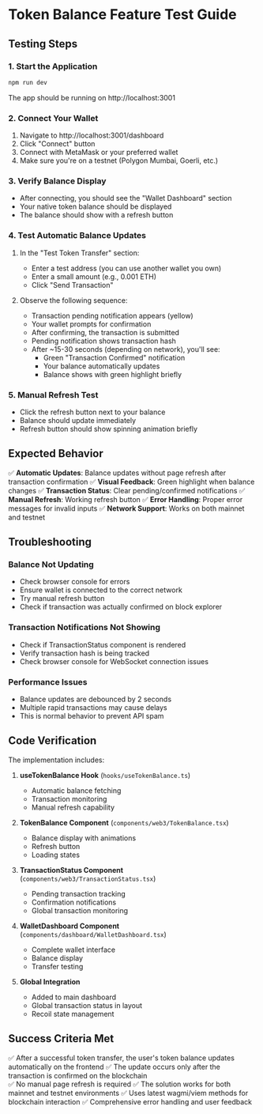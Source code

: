 # Token Balance Feature Test Guide

## Testing Steps

### 1. Start the Application

```bash
npm run dev
```

The app should be running on http://localhost:3001

### 2. Connect Your Wallet

1. Navigate to http://localhost:3001/dashboard
2. Click "Connect" button
3. Connect with MetaMask or your preferred wallet
4. Make sure you're on a testnet (Polygon Mumbai, Goerli, etc.)

### 3. Verify Balance Display

- After connecting, you should see the "Wallet Dashboard" section
- Your native token balance should be displayed
- The balance should show with a refresh button

### 4. Test Automatic Balance Updates

1. In the "Test Token Transfer" section:

   - Enter a test address (you can use another wallet you own)
   - Enter a small amount (e.g., 0.001 ETH)
   - Click "Send Transaction"

2. Observe the following sequence:
   - Transaction pending notification appears (yellow)
   - Your wallet prompts for confirmation
   - After confirming, the transaction is submitted
   - Pending notification shows transaction hash
   - After ~15-30 seconds (depending on network), you'll see:
     - Green "Transaction Confirmed" notification
     - Your balance automatically updates
     - Balance shows with green highlight briefly

### 5. Manual Refresh Test

- Click the refresh button next to your balance
- Balance should update immediately
- Refresh button should show spinning animation briefly

## Expected Behavior

✅ **Automatic Updates**: Balance updates without page refresh after transaction confirmation
✅ **Visual Feedback**: Green highlight when balance changes
✅ **Transaction Status**: Clear pending/confirmed notifications
✅ **Manual Refresh**: Working refresh button
✅ **Error Handling**: Proper error messages for invalid inputs
✅ **Network Support**: Works on both mainnet and testnet

## Troubleshooting

### Balance Not Updating

- Check browser console for errors
- Ensure wallet is connected to the correct network
- Try manual refresh button
- Check if transaction was actually confirmed on block explorer

### Transaction Notifications Not Showing

- Check if TransactionStatus component is rendered
- Verify transaction hash is being tracked
- Check browser console for WebSocket connection issues

### Performance Issues

- Balance updates are debounced by 2 seconds
- Multiple rapid transactions may cause delays
- This is normal behavior to prevent API spam

## Code Verification

The implementation includes:

1. **useTokenBalance Hook** (`hooks/useTokenBalance.ts`)

   - Automatic balance fetching
   - Transaction monitoring
   - Manual refresh capability

2. **TokenBalance Component** (`components/web3/TokenBalance.tsx`)

   - Balance display with animations
   - Refresh button
   - Loading states

3. **TransactionStatus Component** (`components/web3/TransactionStatus.tsx`)

   - Pending transaction tracking
   - Confirmation notifications
   - Global transaction monitoring

4. **WalletDashboard Component** (`components/dashboard/WalletDashboard.tsx`)

   - Complete wallet interface
   - Balance display
   - Transfer testing

5. **Global Integration**
   - Added to main dashboard
   - Global transaction status in layout
   - Recoil state management

## Success Criteria Met

✅ After a successful token transfer, the user's token balance updates automatically on the frontend
✅ The update occurs only after the transaction is confirmed on the blockchain  
✅ No manual page refresh is required
✅ The solution works for both mainnet and testnet environments
✅ Uses latest wagmi/viem methods for blockchain interaction
✅ Comprehensive error handling and user feedback
